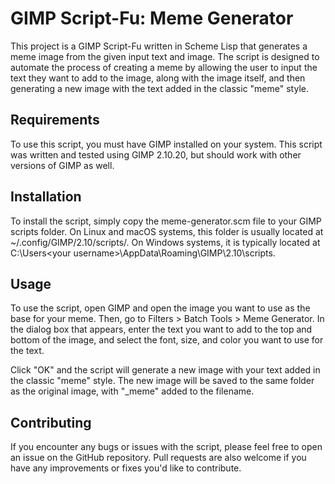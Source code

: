 # GIMP Script-Fu: Meme Generator

This project is a GIMP Script-Fu written in Scheme Lisp that generates a meme image from the given input text and image. The script is designed to automate the process of creating a meme by allowing the user to input the text they want to add to the image, along with the image itself, and then generating a new image with the text added in the classic "meme" style.

## Requirements

To use this script, you must have GIMP installed on your system. This script was written and tested using GIMP 2.10.20, but should work with other versions of GIMP as well.

## Installation

To install the script, simply copy the meme-generator.scm file to your GIMP scripts folder. On Linux and macOS systems, this folder is usually located at ~/.config/GIMP/2.10/scripts/. On Windows systems, it is typically located at C:\Users\<your username>\AppData\Roaming\GIMP\2.10\scripts\.

## Usage

To use the script, open GIMP and open the image you want to use as the base for your meme. Then, go to Filters > Batch Tools > Meme Generator. In the dialog box that appears, enter the text you want to add to the top and bottom of the image, and select the font, size, and color you want to use for the text.

Click "OK" and the script will generate a new image with your text added in the classic "meme" style. The new image will be saved to the same folder as the original image, with "\_meme" added to the filename.

## Contributing

If you encounter any bugs or issues with the script, please feel free to open an issue on the GitHub repository. Pull requests are also welcome if you have any improvements or fixes you'd like to contribute.
